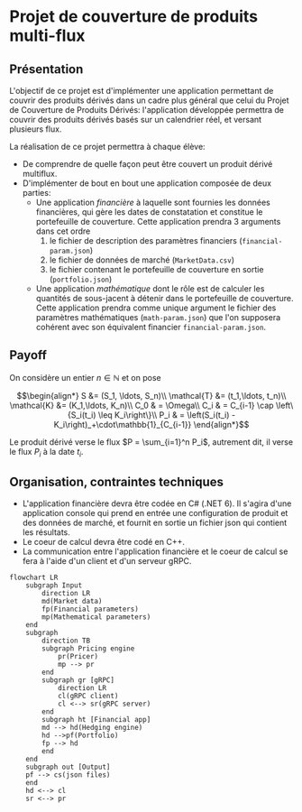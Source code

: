 # Projet de couverture de produits multi-flux

## Présentation

L'objectif de ce projet est d'implémenter une application permettant de couvrir des produits dérivés dans un cadre plus général que celui du Projet de Couverture de Produits Dérivés: l'application développée permettra de couvrir des produits dérivés basés sur un calendrier réel, et versant plusieurs flux.

La réalisation de ce projet permettra à chaque élève:

- De comprendre de quelle façon peut être couvert un produit dérivé multiflux.
- D'implémenter de bout en bout une application composée de deux parties:
  - Une application *financière* à laquelle sont fournies les données financières, qui gère les dates de constatation et constitue le portefeuille de couverture. Cette application prendra 3 arguments dans cet ordre
    1. le fichier de description des paramètres financiers (`financial-param.json`)
    2. le fichier de données de marché (`MarketData.csv`)
    3. le fichier contenant le portefeuille de couverture en sortie (`portfolio.json`)
  - Une application *mathématique*  dont le rôle est de calculer les quantités de sous-jacent à détenir dans le portefeuille de couverture. Cette application prendra comme unique argument le fichier des paramètres mathématiques (`math-param.json`) que l'on supposera cohérent avec son équivalent financier `financial-param.json`.

## Payoff

 On considère un entier $`n\in \mathbb{N}`$ et on pose

 ```math
 \begin{align*}
 S &= (S_1, \ldots, S_n)\\
\mathcal{T} &= (t_1,\ldots, t_n)\\
\mathcal{K} &= (K_1,\ldots, K_n)\\
C_0 & = \Omega\\
C_i & = C_{i-1} \cap \left\{S_i(t_i) \leq K_i\right\}\\
P_i & = \left(S_i(t_i) - K_i\right)_+\cdot\mathbb{1}_{C_{i-1}}
 \end{align*}
 ```

 Le produit dérivé verse le flux
 $`P = \sum_{i=1}^n P_i`$, autrement dit, il verse le flux $`P_i`$ à la date $`t_i`$.

## Organisation, contraintes techniques

- L'application financière devra être codée en C# (.NET 6). Il s'agira d'une application console qui prend en entrée une configuration de produit et des données de marché, et fournit en sortie un fichier json qui contient les résultats.
- Le coeur de calcul devra être codé en C++.
- La communication entre l'application financière et le coeur de calcul se fera à l'aide d'un client et d'un serveur gRPC.

```mermaid
flowchart LR
    subgraph Input
        direction LR
        md(Market data)
        fp(Financial parameters)
        mp(Mathematical parameters)
    end
    subgraph  
        direction TB
        subgraph Pricing engine
            pr(Pricer)
            mp --> pr
        end
        subgraph gr [gRPC]
            direction LR
            cl(gRPC client)
            cl <--> sr(gRPC server)
        end  
        subgraph ht [Financial app]
        md --> hd(Hedging engine)
        hd -->pf(Portfolio)
        fp --> hd
        end  
    end
    subgraph out [Output]
    pf --> cs(json files)
    end
    hd <--> cl
    sr <--> pr
```
